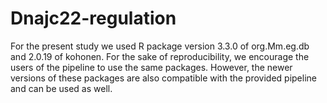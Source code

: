 # Dnajc22-regulation

For the present study we used R package version 3.3.0 of org.Mm.eg.db and 2.0.19 of kohonen. For the sake of reproducibility, we encourage the users of the pipeline to use the same packages. However, the newer versions of these packages are also compatible with the provided pipeline and can be used as well. 
